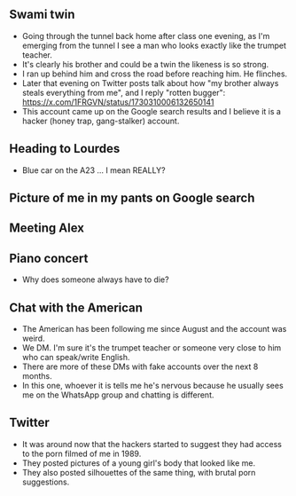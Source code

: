 ## Swami twin

- Going through the tunnel back home after class one evening, as I'm emerging from the tunnel I see a man who looks exactly like the trumpet teacher.
- It's clearly his brother and could be a twin the likeness is so strong.
- I ran up behind him and cross the road before reaching him. He flinches.
- Later that evening on Twitter posts talk about how "my brother always steals everything from me", and I reply "rotten bugger": https://x.com/1FRGVN/status/1730310006132650141
- This account came up on the Google search results and I believe it is a hacker (honey trap, gang-stalker) account.

## Heading to Lourdes

- Blue car on the A23 ... I mean REALLY?

## Picture of me in my pants on Google search



## Meeting Alex



## Piano concert

- Why does someone always have to die?

## Chat with the American

- The American has been following me since August and the account was weird.
- We DM. I'm sure it's the trumpet teacher or someone very close to him who can speak/write English.
- There are more of these DMs with fake accounts over the next 8 months.
- In this one, whoever it is tells me he's nervous because he usually sees me on the WhatsApp group and chatting is different.

## Twitter

- It was around now that the hackers started to suggest they had access to the porn filmed of me in 1989.
- They posted pictures of a young girl's body that looked like me.
- They also posted silhouettes of the same thing, with brutal porn suggestions.